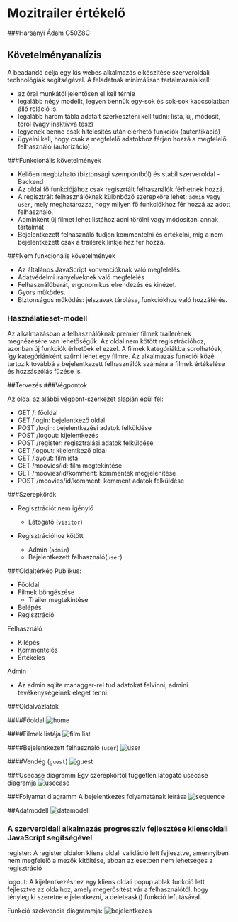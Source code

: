 # Mozitrailer értékelő
###Harsányi Ádám G50Z8C
## Követelményanalízis

A beadandó célja egy kis webes alkalmazás elkészítése szerveroldali technológiák segítségével. A feladatnak minimálisan tartalmaznia kell:

   + az órai munkától jelentősen el kell térnie
   + legalább négy modellt, legyen bennük egy-sok és sok-sok kapcsolatban álló reláció is.
   + legalább három tábla adatait szerkeszteni kell tudni: lista, új, módosít, töröl (vagy inaktívvá tesz)
   + legyenek benne csak hitelesítés után elérhető funkciók (autentikáció)
   + ügyelni kell, hogy csak a megfelelő adatokhoz férjen hozzá a megfelelő felhasználó (autorizáció)
   
###Funkcionális követelmények

  + Kellően megbízható (biztonsági szempontból) és stabil szerveroldal - Backend
  + Az oldal fő funkciójához csak regiszrtált felhasználók férhetnek hozzá.
  + A regisztrált felhasználóknak különbőző szerepköre lehet: `admin` vagy `user`, mely meghatározza, hogy milyen fő funkciókhoz fér hozzá az adott felhasználó.
  + Adminként új filmet lehet listához adni törölni vagy módosítani annak tartalmát
  + Bejelentkezett felhasználó tudjon kommentelni és értékelni, míg a nem bejelentkezett csak a trailerek linkjeihez fér hozzá.
  
###Nem funkcionális követelmények

+ Az általános JavaScript konvencióknak való megfelelés.
+ Adatvédelmi irányelveknek való megfelelés
+ Felhasználóbarát, ergonomikus elrendezés és kinézet.
+ Gyors működés.
+ Biztonságos működés: jelszavak tárolása, funkciókhoz való hozzáférés.
   
### Használatieset-modell
Az alkalmazásban a felhasználóknak premier filmek trailerének megnézésére van lehetőségük. Az oldal nem kötött regisztrációhoz, azonban új funkciók érhetőek el ezzel. A filmek kategóriákba sorolhatóak, így kategóriánként szűrni lehet egy filmre. Az alkalmazás funkciói közé tartozik továbbá a bejelentkezett felhasználók számára a filmek értékelése és hozzászólás fűzése is.

##Tervezés
###Végpontok

Az oldal az alábbi végpont-szerkezet alapján épül fel:

+ GET /: főoldal
+ GET /login: bejelentkező oldal
+ POST /login: bejelentkezési adatok felküldése
+ POST /logout: kijelentkezés
+ POST /register: regisztrálási adatok felküldése
+ GET /logout: kijelentkező oldal
+ GET /layout: filmlista
+ GET /moovies/id: film megtekintése
+ GET /moovies/id/komment: kommentek megjelenítése
+ POST /moovies/id/komment: komment adatok felküldése

###Szerepkörök
+ Regisztrációt nem igénylő

   + Látogató (`visitor`)

+ Regisztrációhoz kötött
   + Admin (`admin`)
   + Bejelentkezett felhasználó(`user`)
  
###Oldaltérkép
Publikus:

- Főoldal
- Filmek böngészése
    + Trailer megtekintése
- Belépés
- Regisztráció

Felhasználó
- Kilépés
- Kommentelés
- Értékelés
    
Admin
- Az admin sqlite managger-rel tud adatokat felvinni, admini tevékenységeinek eleget tenni.

###Oldalvázlatok

####Főoldal
![home](https://github.com/hary1993/moovie/blob/master/images/Home.PNG)

####Filmek listája
![film list](https://github.com/hary1993/moovie/blob/master/images/List.PNG)

####Bejelentkezett felhasználó (`user`)
![user](https://github.com/hary1993/moovie/blob/master/images/Bej.PNG)

####Vendég (`guest`)
![guest](https://github.com/hary1993/moovie/blob/master/images/Nembej.PNG)

###Usecase diagramm
Egy szerepkörtől független látogató usecase diagramja 
![usecase](https://github.com/hary1993/moovie/blob/master/images/UseCase%20Films.jpg)

###Folyamat diagramm
A bejelentkezés folyamatának leírása
![sequence](https://github.com/hary1993/moovie/blob/master/images/Sequence.jpg)

##Adatmodell 
![datamodell](https://github.com/hary1993/moovie/blob/master/images/datamodell.jpg)

### A szerveroldali alkalmazás progresszív fejlesztése kliensoldali JavaScript segítségével
register: A register oldalon kliens oldali validáció lett fejlesztve, amennyiben nem megfelelő a mezők kitöltése, abban az esetben nem lehetséges a regisztráció

logout: A kijelentkezéshez egy kliens oldali popup ablak funkció lett fejlesztve az oldalhoz, amely megerősítést vár a felhasználótól, hogy tényleg ki szeretne e jelentkezni, a deleteask() funkció lefutásával.

Funkció szekvencia diagrammja:
![bejelentkezes](https://github.com/hary1993/moovie/blob/master/images/bejelentkezes.jpg)



